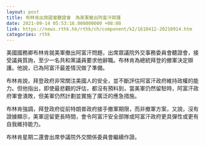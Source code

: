 ```yaml
---
layout: post
title: 布林肯出席國會聽證會　為美軍撤出阿富汗辯護
date: 2021-09-14 05:53:16.000000000 +08:00
link: https://news.rthk.hk/rthk/ch/component/k2/1610412-20210914.htm
categories: rthk
---
```


美國國務卿布林肯就美軍撤出阿富汗問題，出席眾議院外交事務委員會聽證會，接受議員質詢，至少一名共和黨議員要求他辭職。布林肯為總統拜登的撤軍決定辯護。他說，已為阿富汗最差情況做了準備。

布林肯說，拜登政府非常關注美國人的安全，並不斷評估阿富汗政府維持政權的能力。但他指出，即使最悲觀的評估，都沒有預料到，當美軍仍然留駐時，阿富汗政府軍會潰敗，但美軍仍然計劃並實施了廣泛的應急措施。

布林肯強調，拜登政府從前特朗普政府接手撤軍期限，而非撤軍方案，又說，沒有證據顯示，美軍逗留更長時間，會令阿富汗安全部隊或阿富汗政府更具彈性或更有自我維持能力。

布林肯星期二還會出席參議院外交關係委員會繼續作證。
